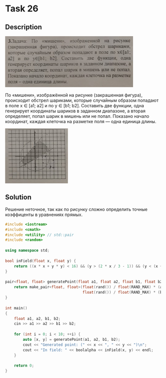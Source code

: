 # Task 26

## Description

![Description](26_description.png)

По «мишени», изображённой на рисунке (закрашенная фигура), происходит обстрел шариками, которые случайным образом попадают в поле x ∈ \[a1; a2\] и по y ∈ \[b1; b2\]. Составить две функции, одна генерирует координаты шариков в заданном диапазоне, а вторая определяет, попал шарик в мишень или не попал. Показано начало координат, каждая клеточка на разметке поля — одна единица длины.

![Target](26.png)

## Solution

Решение неточное, так как по рисунку сложно определить точные коэффиценты в уравнениях прямых. 

```C++
#include <iostream>
#include <cmath>
#include <utility> // std::pair
#include <random>

using namespace std;

bool inField(float x, float y) {
    return ((x * x + y * y) < 16) && (y > (2 * x / 3 - 1)) && (y < (x + 3));
}

pair<float, float> generatePoint(float a1, float a2, float b1, float b2) {
    return make_pair<float, float>(float(rand()) / float(RAND_MAX) * (a2-a1) + a1,
                                   float(rand()) / float(RAND_MAX) * (b2-b1) + b1);
}

int main()
{
    float a1, a2, b1, b2;
    cin >> a1 >> a2 >> b1 >> b2;
    
    for (int i = 0; i < 10; ++i) {
        auto [x, y] = generatePoint(a1, a2, b1, b2);
        cout << "Generated point: (" << x << ", " << y << ")\n";
        cout << "In field: " << boolalpha << inField(x, y) << endl;
    }

    return 0;
}

```
